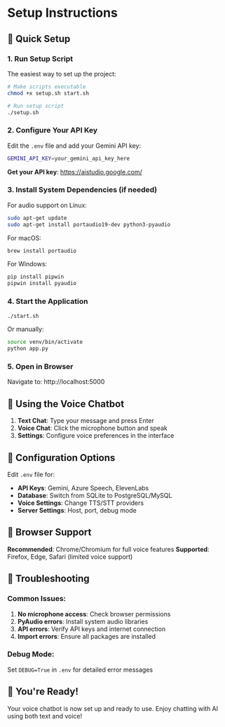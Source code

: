 # Setup Instructions

## 🎯 Quick Setup

### 1. Run Setup Script
The easiest way to set up the project:
```bash
# Make scripts executable
chmod +x setup.sh start.sh

# Run setup script
./setup.sh
```

### 2. Configure Your API Key
Edit the `.env` file and add your Gemini API key:
```bash
GEMINI_API_KEY=your_gemini_api_key_here
```

**Get your API key**: https://aistudio.google.com/

### 3. Install System Dependencies (if needed)
For audio support on Linux:
```bash
sudo apt-get update
sudo apt-get install portaudio19-dev python3-pyaudio
```

For macOS:
```bash
brew install portaudio
```

For Windows:
```powershell
pip install pipwin
pipwin install pyaudio
```

### 4. Start the Application
```bash
./start.sh
```

Or manually:
```bash
source venv/bin/activate
python app.py
```

### 5. Open in Browser
Navigate to: http://localhost:5000

## 🎤 Using the Voice Chatbot

1. **Text Chat**: Type your message and press Enter
2. **Voice Chat**: Click the microphone button and speak
3. **Settings**: Configure voice preferences in the interface

## 🔧 Configuration Options

Edit `.env` file for:
- **API Keys**: Gemini, Azure Speech, ElevenLabs
- **Database**: Switch from SQLite to PostgreSQL/MySQL
- **Voice Settings**: Change TTS/STT providers
- **Server Settings**: Host, port, debug mode

## 📱 Browser Support

**Recommended**: Chrome/Chromium for full voice features
**Supported**: Firefox, Edge, Safari (limited voice support)

## 🐛 Troubleshooting

### Common Issues:
1. **No microphone access**: Check browser permissions
2. **PyAudio errors**: Install system audio libraries
3. **API errors**: Verify API keys and internet connection
4. **Import errors**: Ensure all packages are installed

### Debug Mode:
Set `DEBUG=True` in `.env` for detailed error messages

## 🎉 You're Ready!

Your voice chatbot is now set up and ready to use. Enjoy chatting with AI using both text and voice!
